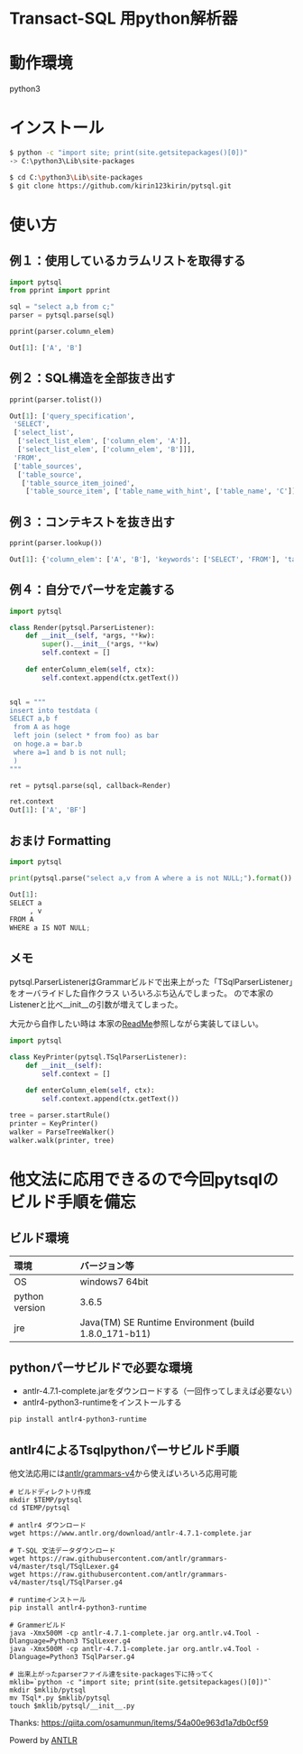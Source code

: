 # Transact-SQL 用python解析器

# 動作環境
python3

# インストール
```bash
$ python -c "import site; print(site.getsitepackages()[0])"
-> C:\python3\Lib\site-packages

$ cd C:\python3\Lib\site-packages
$ git clone https://github.com/kirin123kirin/pytsql.git
```

# 使い方
## 例１：使用しているカラムリストを取得する
```Python
import pytsql
from pprint import pprint

sql = "select a,b from c;"
parser = pytsql.parse(sql)

pprint(parser.column_elem)

Out[1]: ['A', 'B']
```

## 例２：SQL構造を全部抜き出す
```Python
pprint(parser.tolist())

Out[1]: ['query_specification',
 'SELECT',
 ['select_list',
  ['select_list_elem', ['column_elem', 'A']],
  ['select_list_elem', ['column_elem', 'B']]],
 'FROM',
 ['table_sources',
  ['table_source',
   ['table_source_item_joined',
    ['table_source_item', ['table_name_with_hint', ['table_name', 'C']]]]]]]
```

## 例３：コンテキストを抜き出す
```Python
pprint(parser.lookup())

Out[1]: {'column_elem': ['A', 'B'], 'keywords': ['SELECT', 'FROM'], 'table_name': ['C']}
```

## 例４：自分でパーサを定義する
```Python
import pytsql

class Render(pytsql.ParserListener):
    def __init__(self, *args, **kw):
        super().__init__(*args, **kw)
        self.context = []
        
    def enterColumn_elem(self, ctx):
        self.context.append(ctx.getText())


sql = """
insert into testdata (
SELECT a,b f
 from A as hoge 
 left join (select * from foo) as bar
 on hoge.a = bar.b 
 where a=1 and b is not null;
 )
"""

ret = pytsql.parse(sql, callback=Render)

ret.context
Out[1]: ['A', 'BF']

```

## おまけ Formatting
```Python
import pytsql

print(pytsql.parse("select a,v from A where a is not NULL;").format())

Out[1]:
SELECT a
     , v
FROM A
WHERE a IS NOT NULL;


```
## メモ
pytsql.ParserListenerはGrammarビルドで出来上がった「TSqlParserListener」をオーバライドした自作クラス
いろいろぶち込んでしまった。
ので本家のListenerと比べ__init__の引数が増えてしまった。

大元から自作したい時は
本家の[ReadMe](https://github.com/antlr/antlr4/blob/master/doc/python-target.md#how-do-i-create-and-run-a-custom-listener)参照しながら実装してほしい。

```Python
import pytsql

class KeyPrinter(pytsql.TSqlParserListener):
    def __init__(self):
        self.context = []
        
    def enterColumn_elem(self, ctx):
        self.context.append(ctx.getText())

tree = parser.startRule()
printer = KeyPrinter()
walker = ParseTreeWalker()
walker.walk(printer, tree)

```

# 他文法に応用できるので今回pytsqlのビルド手順を備忘
## ビルド環境
|環境|バージョン等|
|:-|:-|
|OS|windows7 64bit|
|python version|3.6.5|
|jre|Java(TM) SE Runtime Environment (build 1.8.0_171-b11)|

## pythonパーサビルドで必要な環境
* antlr-4.7.1-complete.jarをダウンロードする（一回作ってしまえば必要ない）
* antlr4-python3-runtimeをインストールする

```bash
pip install antlr4-python3-runtime
```

## antlr4によるTsqlpythonパーサビルド手順
他文法応用には[antlr/grammars-v4](https://github.com/antlr/grammars-v4)から使えばいろいろ応用可能

```Shell
# ビルドディレクトリ作成
mkdir $TEMP/pytsql
cd $TEMP/pytsql

# antlr4 ダウンロード
wget https://www.antlr.org/download/antlr-4.7.1-complete.jar

# T-SQL 文法データダウンロード
wget https://raw.githubusercontent.com/antlr/grammars-v4/master/tsql/TSqlLexer.g4
wget https://raw.githubusercontent.com/antlr/grammars-v4/master/tsql/TSqlParser.g4

# runtimeインストール
pip install antlr4-python3-runtime

# Grammerビルド
java -Xmx500M -cp antlr-4.7.1-complete.jar org.antlr.v4.Tool -Dlanguage=Python3 TSqlLexer.g4
java -Xmx500M -cp antlr-4.7.1-complete.jar org.antlr.v4.Tool -Dlanguage=Python3 TSqlParser.g4

# 出来上がったparserファイル達をsite-packages下に持ってく
mklib=`python -c "import site; print(site.getsitepackages()[0])"`
mkdir $mklib/pytsql
mv TSql*.py $mklib/pytsql
touch $mklib/pytsql/__init__.py
```

Thanks: https://qiita.com/osamunmun/items/54a00e963d1a7db0cf59

Powerd by [ANTLR](http://www.antlr.org/index.html)
